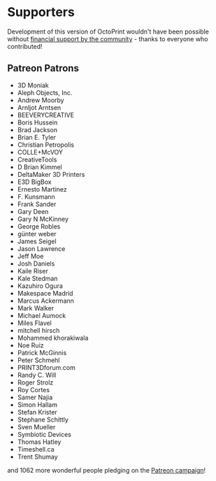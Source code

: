 # Supporters 

Development of this version of OctoPrint wouldn't have been possible without
[financial support by the community](http://octoprint.org/support-octoprint/) -
thanks to everyone who contributed!

## Patreon Patrons

  * 3D Moniak
  * Aleph Objects, Inc.
  * Andrew Moorby
  * Arnljot Arntsen
  * BEEVERYCREATIVE
  * Boris Hussein
  * Brad Jackson
  * Brian E. Tyler
  * Christian Petropolis
  * COLLE+McVOY
  * CreativeTools
  * D Brian Kimmel
  * DeltaMaker 3D Printers
  * E3D BigBox
  * Ernesto Martinez
  * F. Kunsmann
  * Frank Sander
  * Gary Deen
  * Gary N McKinney
  * George Robles
  * günter weber
  * James Seigel
  * Jason Lawrence
  * Jeff Moe
  * Josh Daniels
  * Kaile Riser
  * Kale Stedman
  * Kazuhiro Ogura
  * Makespace Madrid
  * Marcus Ackermann
  * Mark Walker
  * Michael Aumock
  * Miles Flavel
  * mitchell hirsch
  * Mohammed khorakiwala
  * Noe Ruiz
  * Patrick McGinnis
  * Peter Schmehl
  * PRINT3Dforum.com
  * Randy C. Will
  * Roger Strolz
  * Roy Cortes
  * Samer Najia
  * Simon Hallam
  * Stefan Krister
  * Stephane Schittly
  * Sven Mueller
  * Symbiotic Devices
  * Thomas Hatley
  * Timeshell.ca
  * Trent Shumay

and 1062 more wonderful people pledging on the [Patreon campaign](https://patreon.com/foosel)!